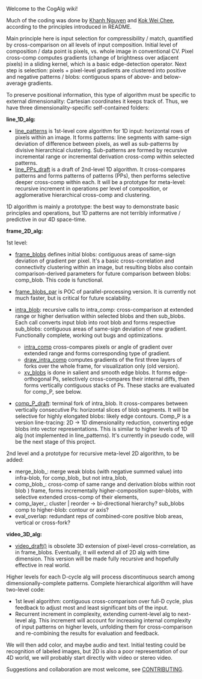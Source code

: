 Welcome to the CogAlg wiki!

Much of the coding was done by [Khanh Nguyen](https://github.com/khanh93vn/CogAlg) and [Kok Wei Chee](https://github.com/kwcckw/CogAlg), according to the principles introduced in README.

Main principle here is input selection for compressibility / match, quantified by cross-comparison on all levels of input composition. Initial level of composition / data point is pixels, vs. whole image in conventional CV. Pixel cross-comp computes gradients (change of brightness over adjacent pixels) in a sliding kernel, which is a basic edge-detection operator. Next step is selection: pixels + pixel-level gradients are clustered into positive and negative patterns / blobs: contiguous spans of above- and below- average gradients. 

To preserve positional information, this type of algorithm must be specific to external dimensionality: Cartesian coordinates it keeps track of. Thus, we have three dimensionality-specific self-contained folders:

**line_1D_alg:**

- [line_patterns](https://github.com/boris-kz/CogAlg/blob/master/line_1D_alg/line_patterns.py) is 1st-level core algorithm for 1D input: horizontal rows of pixels within an image. It forms patterns: line segments with same-sign deviation of difference between pixels, as well as sub-patterns by divisive hierarchical clustering. Sub-patterns are formed by recursive incremental range or incremental derivation cross-comp within selected patterns.  
- [line_PPs_draft](https://github.com/boris-kz/CogAlg/blob/master/line_1D_alg/line_patterns.py) is a draft of 2nd-level 1D algorithm. It cross-compares patterns and forms patterns of patterns (PPs), then performs selective deeper cross-comp within each. It will be a prototype for meta-level: recursive increment in operations per level of composition, or agglomerative hierarchical cross-comp and clustering. 

1D algorithm is mainly a prototype: the best way to demonstrate basic principles and operations, but 1D patterns are not terribly informative / predictive in our 4D space-time.


**frame_2D_alg:**

 1st level:
- [frame_blobs](https://github.com/boris-kz/CogAlg/blob/master/frame_2D_alg/frame_blobs.py) defines initial blobs: contiguous areas of same-sign deviation of gradient per pixel. It's a basic cross-correlation and connectivity clustering within an image, but resulting blobs also contain comparison-derived parameters for future comparison between blobs: comp_blob. This code is functional. 
- [frame_blobs_par](https://github.com/boris-kz/CogAlg/blob/master/frame_2D_alg/frame_blobs_par.py) is POC of parallel-processing version. It is currently not much faster, but is critical for future scalability. 

- [intra_blob](https://github.com/boris-kz/CogAlg/tree/master/frame_2D_alg/intra_blob): recursive calls to intra_comp: cross-comparison at extended range or higher derivation within selected blobs and then sub_blobs. Each call converts input blob into root blob and forms respective sub_blobs: contiguous areas of same-sign deviation of new gradient. Functionally complete, working out bugs and optimizations.
   
  - [intra_comp](https://github.com/boris-kz/CogAlg/blob/master/frame_2D_alg/intra_comp.py) cross-compares pixels or angle of gradient over extended range and forms corresponding type of gradient.
  - [draw_intra_comp](https://github.com/boris-kz/CogAlg/blob/master/frame_2D_alg/draw_intra_comp.py) computes gradients of the first three layers of forks over the whole frame, for visualization only (old version).  
  - [xy_blobs](https://github.com/boris-kz/CogAlg/blob/master/frame_2D_alg/xy_blobs.py) is done in salient and smooth edge blobs. It forms edge-orthogonal Ps, selectively cross-compares their internal diffs, then forms vertically contiguous stacks of Ps. These stacks are evaluated for comp_P, see below. 
  
- [comp_P_draft](https://github.com/boris-kz/CogAlg/blob/master/frame_2D_alg/comp_P_draft.py): terminal fork of intra_blob. It cross-compares between vertically consecutive Ps: horizontal slices of blob segments. It will be selective for highly elongated blobs: likely edge contours. Comp_P is a version line-tracing: 2D -> 1D dimensionality reduction, converting edge blobs into vector representations. This is similar to higher levels of 1D alg (not implemented in line_patterns). It's currently in pseudo code, will be the next stage of this project. 
  
 2nd level and a prototype for recursive meta-level 2D algorithm, to be added:
 
   - merge_blob_: merge weak blobs (with negative summed value) into infra-blob, for comp_blob_ but not intra_blob,
   - comp_blob_: cross-comp of same range and derivation blobs within root blob ) frame, 
    forms incrementally higher-composition super-blobs, with selective extended cross-comp of their elements,
   - comp_layer_: cluster | reorder -> bi-directional hierarchy? sub_blobs comp to higher-blob: contour or axis? 
   - eval_overlap: redundant reps of combined-core positive blob areas, vertical or cross-fork? 
    
  
**video_3D_alg:**

- [video_draft()](https://github.com/boris-kz/CogAlg/blob/master/video_3D_alg/video_draft.py) is obsolete 3D extension of pixel-level cross-correlation, as in frame_blobs. Eventually, it will extend all of 2D alg with time dimension. This version will be made fully recursive and hopefully effective in real world.


Higher levels for each D-cycle alg will process discontinuous search among dimensionally-complete patterns.
Complete hierarchical algorithm will have two-level code: 

- 1st level algorithm: contiguous cross-comparison over full-D cycle, plus feedback to adjust most and least significant bits of the input. 
- Recurrent increment in complexity, extending current-level alg to next-level alg. This increment will account for increasing internal complexity of input patterns on higher levels, unfolding them for cross-comparison and re-combining the results for evaluation and feedback.

We will then add color, and maybe audio and text. Initial testing could be recognition of labeled images, but 2D is also a poor representation of our 4D world, we will probably start directly with video or stereo video.

Suggestions and collaboration are most welcome, see [CONTRIBUTING](https://github.com/boris-kz/CogAlg/blob/master/CONTRIBUTING.md).
